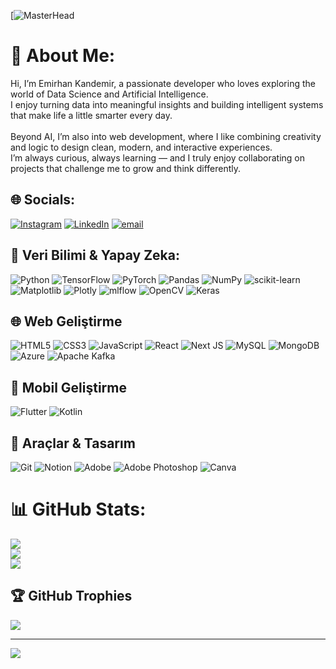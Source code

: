 [![MasterHead](https://t4.ftcdn.net/jpg/08/86/49/53/360_F_886495385_XudXZcfZb7FqTwSWpDjwOEWfsol6Sw6e.jpg)
# 💫 About Me:
Hi, I’m Emirhan Kandemir, a passionate developer who loves exploring the world of Data Science and Artificial Intelligence.<br>I enjoy turning data into meaningful insights and building intelligent systems that make life a little smarter every day.<br><br>Beyond AI, I’m also into web development, where I like combining creativity and logic to design clean, modern, and interactive experiences.<br>I’m always curious, always learning — and I truly enjoy collaborating on projects that challenge me to grow and think differently.


## 🌐 Socials:
[![Instagram](https://img.shields.io/badge/Instagram-%23E4405F.svg?logo=Instagram&logoColor=white)](https://instagram.com/emirruths) [![LinkedIn](https://img.shields.io/badge/LinkedIn-%230077B5.svg?logo=linkedin&logoColor=white)](https://linkedin.com/in/emirhan-k-903122228) [![email](https://img.shields.io/badge/Email-D14836?logo=gmail&logoColor=white)](mailto:emirhankandemir45@hotmail.com) 

## 🧠 Veri Bilimi & Yapay Zeka:
![Python](https://img.shields.io/badge/python-3670A0?style=flat-square&logo=python&logoColor=ffdd54) ![TensorFlow](https://img.shields.io/badge/TensorFlow-%23FF6F00.svg?style=flat-square&logo=TensorFlow&logoColor=white) ![PyTorch](https://img.shields.io/badge/PyTorch-%23EE4C2C.svg?style=flat-square&logo=PyTorch&logoColor=white) ![Pandas](https://img.shields.io/badge/pandas-%23150458.svg?style=flat-square&logo=pandas&logoColor=white) ![NumPy](https://img.shields.io/badge/numpy-%23013243.svg?style=flat-square&logo=numpy&logoColor=white) ![scikit-learn](https://img.shields.io/badge/scikit--learn-%23F7931E.svg?style=flat-square&logo=scikit-learn&logoColor=white) ![Matplotlib](https://img.shields.io/badge/Matplotlib-%23ffffff.svg?style=flat-square&logo=Matplotlib&logoColor=black) ![Plotly](https://img.shields.io/badge/Plotly-%233F4F75.svg?style=flat-square&logo=plotly&logoColor=white) ![mlflow](https://img.shields.io/badge/mlflow-%23d9ead3.svg?style=flat-square&logo=numpy&logoColor=blue) ![OpenCV](https://img.shields.io/badge/opencv-%23white.svg?style=flat-square&logo=opencv&logoColor=white) ![Keras](https://img.shields.io/badge/Keras-%23D00000.svg?style=flat-square&logo=Keras&logoColor=white)

## 🌐 Web Geliştirme
![HTML5](https://img.shields.io/badge/html5-%23E34F26.svg?style=flat-square&logo=html5&logoColor=white) ![CSS3](https://img.shields.io/badge/css3-%231572B6.svg?style=flat-square&logo=css3&logoColor=white) ![JavaScript](https://img.shields.io/badge/javascript-%23323330.svg?style=flat-square&logo=javascript&logoColor=%23F7DF1E) ![React](https://img.shields.io/badge/react-%2320232a.svg?style=flat-square&logo=react&logoColor=%2361DAFB) ![Next JS](https://img.shields.io/badge/Next-black?style=flat-square&logo=next.js&logoColor=white) ![MySQL](https://img.shields.io/badge/mysql-4479A1.svg?style=flat-square&logo=mysql&logoColor=white) ![MongoDB](https://img.shields.io/badge/MongoDB-%234ea94b.svg?style=flat-square&logo=mongodb&logoColor=white) ![Azure](https://img.shields.io/badge/azure-%230072C6.svg?style=flat-square&logo=microsoftazure&logoColor=white) ![Apache Kafka](https://img.shields.io/badge/Apache%20Kafka-000?style=flat-square&logo=apachekafka)

## 📱 Mobil Geliştirme
![Flutter](https://img.shields.io/badge/Flutter-%2302569B.svg?style=flat-square&logo=Flutter&logoColor=white) ![Kotlin](https://img.shields.io/badge/kotlin-%237F52FF.svg?style=flat-square&logo=kotlin&logoColor=white) 

## 🧰 Araçlar & Tasarım
![Git](https://img.shields.io/badge/git-%23F05033.svg?style=flat-square&logo=git&logoColor=white) ![Notion](https://img.shields.io/badge/Notion-%23000000.svg?style=flat-square&logo=notion&logoColor=white) ![Adobe](https://img.shields.io/badge/adobe-%23FF0000.svg?style=flat-square&logo=adobe&logoColor=white) ![Adobe Photoshop](https://img.shields.io/badge/adobe%20photoshop-%2331A8FF.svg?style=flat-square&logo=adobe%20photoshop&logoColor=white) ![Canva](https://img.shields.io/badge/Canva-%2300C4CC.svg?style=flat-square&logo=Canva&logoColor=white)

# 📊 GitHub Stats:
![](https://github-readme-stats.vercel.app/api?username=emiruths&theme=transparent&hide_border=false&include_all_commits=false&count_private=false)<br/>
![](https://nirzak-streak-stats.vercel.app/?user=emiruths&theme=transparent&hide_border=false)<br/>
![](https://github-readme-stats.vercel.app/api/top-langs/?username=emiruths&theme=transparent&hide_border=false&include_all_commits=false&count_private=false&layout=compact)

## 🏆 GitHub Trophies
![](https://github-profile-trophy.vercel.app/?username=emiruths&theme=nord&no-frame=true&no-bg=false&margin-w=4)

---
[![](https://visitcount.itsvg.in/api?id=emiruths&icon=0&color=0)](https://visitcount.itsvg.in)

<!-- Proudly created with GPRM ( https://gprm.itsvg.in ) -->
